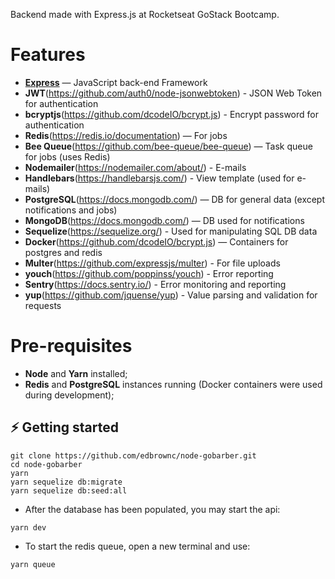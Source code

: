 Backend made with Express.js at Rocketseat GoStack Bootcamp.

# Features
- **[Express](https://github.com/dcodeIO/bcrypt.js)** — JavaScript back-end Framework
- **JWT**(https://github.com/auth0/node-jsonwebtoken) - JSON Web Token for authentication
- **bcryptjs**(https://github.com/dcodeIO/bcrypt.js) - Encrypt password for authentication
- **Redis**(https://redis.io/documentation) — For jobs
- **Bee Queue**(https://github.com/bee-queue/bee-queue) — Task queue for jobs (uses Redis)
- **Nodemailer**(https://nodemailer.com/about/) - E-mails
- **Handlebars**(https://handlebarsjs.com/) - View template (used for e-mails)
- **PostgreSQL**(https://docs.mongodb.com/) — DB for general data (except notifications and jobs)
- **MongoDB**(https://docs.mongodb.com/) — DB used for notifications
- **Sequelize**(https://sequelize.org/) - Used for manipulating SQL DB data
- **Docker**(https://github.com/dcodeIO/bcrypt.js) — Containers for postgres and redis
- **Multer**(https://github.com/expressjs/multer) - For file uploads
- **youch**(https://github.com/poppinss/youch) - Error reporting
- **Sentry**(https://docs.sentry.io/) - Error monitoring and reporting
- **yup**(https://github.com/jquense/yup) - Value parsing and validation for requests

# Pre-requisites

- **Node** and **Yarn** installed;
- **Redis** and **PostgreSQL** instances running (Docker containers were used during development);

## ⚡️ Getting started

```
git clone https://github.com/edbrownc/node-gobarber.git
cd node-gobarber
yarn
yarn sequelize db:migrate
yarn sequelize db:seed:all
```

-  After the database has been populated, you may start the api:
```
yarn dev
```
- To start the redis queue, open a new terminal and use:
```
yarn queue
```

